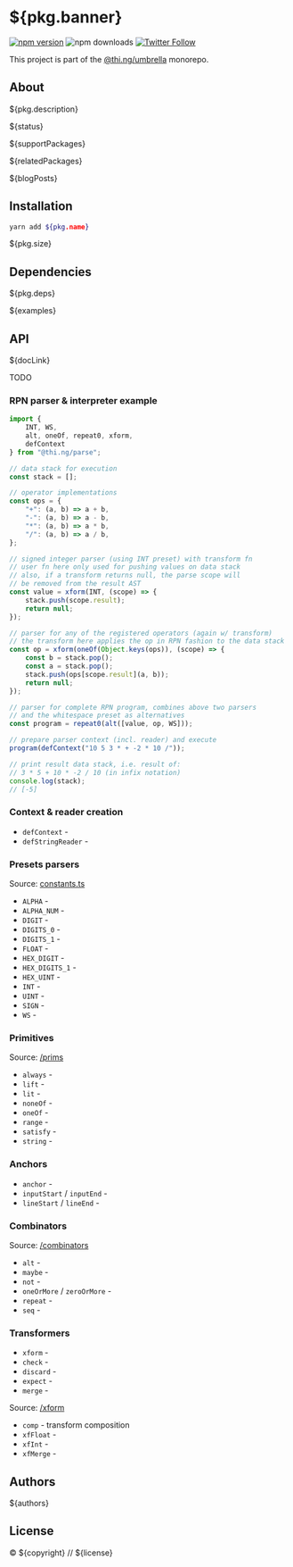 # ${pkg.banner}

[![npm version](https://img.shields.io/npm/v/${pkg.name}.svg)](https://www.npmjs.com/package/${pkg.name})
![npm downloads](https://img.shields.io/npm/dm/${pkg.name}.svg)
[![Twitter Follow](https://img.shields.io/twitter/follow/thing_umbrella.svg?style=flat-square&label=twitter)](https://twitter.com/thing_umbrella)

This project is part of the
[@thi.ng/umbrella](https://github.com/thi-ng/umbrella/) monorepo.

<!-- TOC -->

## About

${pkg.description}

${status}

${supportPackages}

${relatedPackages}

${blogPosts}

## Installation

```bash
yarn add ${pkg.name}
```

${pkg.size}

## Dependencies

${pkg.deps}

${examples}

## API

${docLink}

TODO

### RPN parser & interpreter example

```ts
import {
    INT, WS,
    alt, oneOf, repeat0, xform,
    defContext
} from "@thi.ng/parse";

// data stack for execution
const stack = [];

// operator implementations
const ops = {
    "+": (a, b) => a + b,
    "-": (a, b) => a - b,
    "*": (a, b) => a * b,
    "/": (a, b) => a / b,
};

// signed integer parser (using INT preset) with transform fn
// user fn here only used for pushing values on data stack
// also, if a transform returns null, the parse scope will
// be removed from the result AST
const value = xform(INT, (scope) => {
    stack.push(scope.result);
    return null;
});

// parser for any of the registered operators (again w/ transform)
// the transform here applies the op in RPN fashion to the data stack
const op = xform(oneOf(Object.keys(ops)), (scope) => {
    const b = stack.pop();
    const a = stack.pop();
    stack.push(ops[scope.result](a, b));
    return null;
});

// parser for complete RPN program, combines above two parsers
// and the whitespace preset as alternatives
const program = repeat0(alt([value, op, WS]));

// prepare parser context (incl. reader) and execute
program(defContext("10 5 3 * + -2 * 10 /"));

// print result data stack, i.e. result of:
// 3 * 5 + 10 * -2 / 10 (in infix notation)
console.log(stack);
// [-5]
```

### Context & reader creation

- `defContext` -
- `defStringReader` -

### Presets parsers

Source: [constants.ts](https://github.com/thi-ng/umbrella/tree/feature/parse/packages/parse/src/constants.ts)

- `ALPHA` -
- `ALPHA_NUM` -
- `DIGIT` -
- `DIGITS_0` -
- `DIGITS_1` -
- `FLOAT` -
- `HEX_DIGIT` -
- `HEX_DIGITS_1` -
- `HEX_UINT` -
- `INT` -
- `UINT` -
- `SIGN` -
- `WS` -

### Primitives

Source: [/prims](https://github.com/thi-ng/umbrella/tree/feature/parse/packages/parse/src/prims)

- `always` -
- `lift` -
- `lit` -
- `noneOf` -
- `oneOf` -
- `range` -
- `satisfy` -
- `string` -

### Anchors

- `anchor` -
- `inputStart` / `inputEnd` -
- `lineStart` / `lineEnd` -

### Combinators

Source: [/combinators](https://github.com/thi-ng/umbrella/tree/feature/parse/packages/parse/src/combinators)

- `alt` -
- `maybe` -
- `not` -
- `oneOrMore` / `zeroOrMore` -
- `repeat` -
- `seq` -

### Transformers

- `xform` -
- `check` -
- `discard` -
- `expect` -
- `merge` -

Source: [/xform](https://github.com/thi-ng/umbrella/tree/feature/parse/packages/parse/src/xform)

- `comp` - transform composition
- `xfFloat` -
- `xfInt` -
- `xfMerge` -

## Authors

${authors}

## License

&copy; ${copyright} // ${license}

